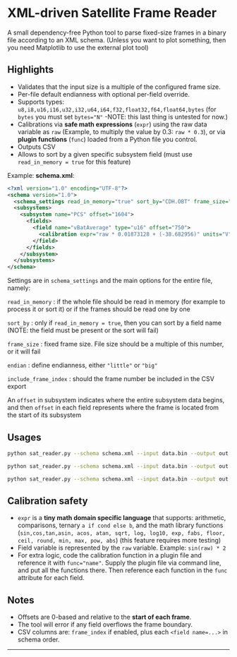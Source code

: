 # XML-driven Satellite Frame Reader

A small dependency-free Python tool to parse fixed-size frames in a binary file according to an XML schema.
(Unless you want to plot something, then you need Matplotlib to use the external plot tool) 

## Highlights
- Validates that the input size is a multiple of the configured frame size.
- Per-file default endianness with optional per-field override.
- Supports types: `u8,i8,u16,i16,u32,i32,u64,i64,f32,float32,f64,float64,bytes` (for `bytes` you must set `bytes="N"` -NOTE: this last thing is untested for now.)
- Calibrations via **safe math expressions** (`expr`) using the raw data variable as `raw` (Example, to multiply the value by 0.3: `raw * 0.3`), or via **plugin functions** (`func`) loaded from a Python file you control.
- Outputs CSV
- Allows to sort by a given specific subsystem field (must use `read_in_memory = true` for this feature)

Example: **schema.xml**:

```xml
<?xml version="1.0" encoding="UTF-8"?>
<schema version="1.0">
  <schema_settings read_in_memory="true" sort_by="CDH.OBT" frame_size="4000" endian="big" include_frame_index="false"/>
  <subsystems>
    <subsystem name="PCS" offset="1604">
      <fields>
        <field name="vBatAverage" type="u16" offset="750">
          <calibration expr="raw * 0.01873128 + (-38.682956)" units="V" round="5"/>
        </field>
      </fields>
    </subsystem>
  </subsystems>
</schema>
```

Settings are in `schema_settings` and the main options for the entire file, namely: 

`read_in_memory` :  if the whole file should be read in memory (for example to process it or sort it) or if the frames should be read one by one
                    
`sort_by` :  only if `read_in_memory = true`, then you can sort by a field name (NOTE: the field must be present or the sort will fail)

`frame_size` :  fixed frame size. File size should be a multiple of this number, or it will fail

`endian` :  define endianness, either `"little"` or `"big"`

`include_frame_index` :  should the frame number be included in the CSV export


An `offset` in subsystem indicates where the entire subsystem data begins, and then `offset` in each field represents where the frame is located from the start of its subsystem

## Usages

```bash
python sat_reader.py --schema schema.xml --input data.bin --output out.csv
```

```bash
python sat_reader.py --schema schema.xml --input data.bin --output out.csv --plugin date_calibration.py
```

```bash
python sat_reader.py --schema schema.xml --input data.bin --output out.csv --plugin date_calibration.py --csv-delimiter ";"
```

## Calibration safety
- `expr` is a **tiny math domain specific language** that supports: arithmetic, comparisons, ternary `a if cond else b`, and the math library functions (`sin,cos,tan,asin, acos, atan, sqrt, log, log10, exp, fabs, floor, ceil, round, min, max, pow, abs`) (this feature requires more testing)
- Field variable is represented by the `raw` variable. Example: `sin(raw) * 2` 
- For extra logic, code the calibration function in a plugin file and reference it with `func="name"`. Supply the plugin file via command line, and put all the functions there. Then reference each function in the `func` attribute for each field. 

## Notes
- Offsets are 0-based and relative to the **start of each frame**.
- The tool will error if any field overflows the frame boundary.
- CSV columns are: `frame_index` if enabled, plus each `<field name=...>` in schema order.

---
